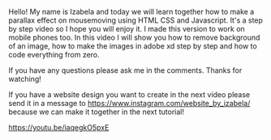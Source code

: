 Hello! My name is Izabela and today we will learn together how to make a parallax effect on mousemoving using HTML CSS and Javascript. It's a step by step video so I hope you will enjoy it. I made this version to work on mobile phones too. 
In this video I will show you how to remove background of an image, how to make the images in adobe xd step by step and how to code everything from zero.

 If you have any questions please ask me in the comments. Thanks for watching!


If you have a website design you want to create in the next video please send it in a message to https://www.instagram.com/website_by_izabela/ because we can make it together in the next tutorial!

https://youtu.be/iaqegkO5pxE
